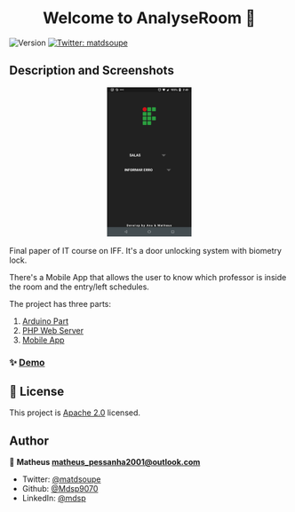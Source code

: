<h1 align="center">Welcome to AnalyseRoom 👋</h1>
<p>
  <img alt="Version" src="https://img.shields.io/badge/version-1.0.0-blue.svg?cacheSeconds=2592000" />
  <a href="https://twitter.com/matdsoupe" target="_blank">
    <img alt="Twitter: matdsoupe" src="https://img.shields.io/twitter/follow/matdsoupe.svg?style=social" />
  </a>
</p>

## Description and Screenshots

<div align="center">
  <img src="./images/homepage.png" width="30%" />
</div>

Final paper of IT course on IFF. It's a door unlocking system with biometry lock.

There's a Mobile App that allows the user to know which professor is inside the room and the entry/left schedules.

The project has three parts:

1. [Arduino Part](https://github.com/Mdsp9070/AnalyseRoom/tree/master/sensor/sensor_code)
2. [PHP Web Server](https://github.com/Mdsp9070/AnalyseRoom/tree/master/webserver/webserver)
3. [Mobile App](https://github.com/Mdsp9070/AnalyseRoom/tree/master/analyseroom/analyseroom)

### ✨ [Demo](https://youtu.be/9jUqSHhrxhc)

## 📝 License

This project is [Apache 2.0](https://github.com/Mdsp9070/AnalyseRoom/blob/master/LICENSE) licensed.

## Author

👤 **Matheus <matheus_pessanha2001@outlook.com>**

* Twitter: [@matdsoupe](https://twitter.com/matdsoupe)
* Github: [@Mdsp9070](https://github.com/Mdsp9070)
* LinkedIn: [@mdsp](https://linkedin.com/in/mdsp)

